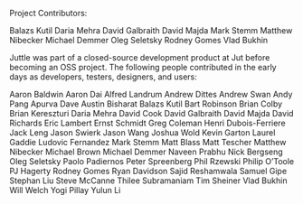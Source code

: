Project Contributors:

Balazs Kutil
Daria Mehra
David Galbraith
David Majda
Mark Stemm
Matthew Nibecker
Michael Demmer
Oleg Seletsky
Rodney Gomes
Vlad Bukhin

Juttle was part of a closed-source development product at Jut before becoming an OSS project. The following people contributed in the early days as developers, testers, designers, and users:

Aaron Baldwin
Aaron Dai
Alfred Landrum
Andrew Dittes
Andrew Swan
Andy Pang
Apurva Dave
Austin Bisharat
Balazs Kutil
Bart Robinson
Brian Colby
Brian Kereszturi
Daria Mehra
David Cook
David Galbraith
David Majda
David Richards
Eric Lambert
Ernst Schmidt
Greg Coleman
Henri Dubois-Ferriere
Jack Leng
Jason Swierk
Jason Wang
Joshua Wold
Kevin Garton
Laurel Gaddie
Ludovic Fernandez
Mark Stemm
Matt Blass
Matt Tescher
Matthew Nibecker
Michael Brown
Michael Demmer
Naveen Prabhu
Nick Bergseng
Oleg Seletsky
Paolo Padiernos
Peter Spreenberg
Phil Rzewski
Philip O’Toole
PJ Hagerty
Rodney Gomes
Ryan Davidson
Sajid Reshamwala
Samuel Gipe
Stephan Liu
Steve McCanne
Thilee Subramaniam
Tim Sheiner
Vlad Bukhin
Will Welch
Yogi Pillay
Yulun Li
